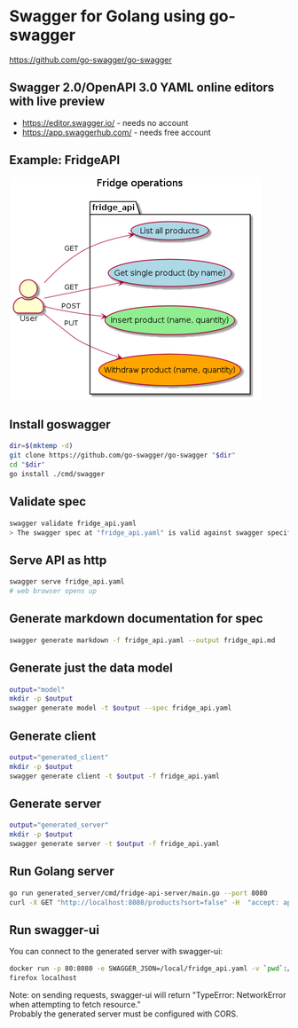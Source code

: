 # Swagger for Golang using go-swagger

<https://github.com/go-swagger/go-swagger>

## Swagger 2.0/OpenAPI 3.0 YAML online editors with live preview

- https://editor.swagger.io/ - needs no account
- https://app.swaggerhub.com/ - needs free account

## Example: FridgeAPI

![FridgeAPI use cases](./fridge_api.png)

## Install goswagger

```bash
dir=$(mktemp -d) 
git clone https://github.com/go-swagger/go-swagger "$dir" 
cd "$dir"
go install ./cmd/swagger
```

## Validate spec

```bash
swagger validate fridge_api.yaml
> The swagger spec at "fridge_api.yaml" is valid against swagger specification 2.0
```

## Serve API as http

```bash
swagger serve fridge_api.yaml
# web browser opens up
```

## Generate markdown documentation for spec

```bash
swagger generate markdown -f fridge_api.yaml --output fridge_api.md
```

## Generate just the data model

```bash
output="model"
mkdir -p $output
swagger generate model -t $output --spec fridge_api.yaml
```

## Generate client

```bash
output="generated_client"
mkdir -p $output
swagger generate client -t $output -f fridge_api.yaml
 ```

## Generate server

```bash
output="generated_server"
mkdir -p $output
swagger generate server -t $output -f fridge_api.yaml
```

## Run Golang server

```bash
go run generated_server/cmd/fridge-api-server/main.go --port 8080
curl -X GET "http://localhost:8080/products?sort=false" -H  "accept: application/json"
```

## Run swagger-ui

You can connect to the generated server with swagger-ui:

```bash
docker run -p 80:8080 -e SWAGGER_JSON=/local/fridge_api.yaml -v `pwd`:/local swaggerapi/swagger-ui
firefox localhost
```

Note: on sending requests, swagger-ui will return "TypeError: NetworkError when attempting to fetch resource."  
Probably the generated server must be configured with CORS.